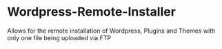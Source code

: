 Wordpress-Remote-Installer
==========================

Allows for the remote installation of Wordpress, Plugins and Themes with only one file being uploaded via FTP